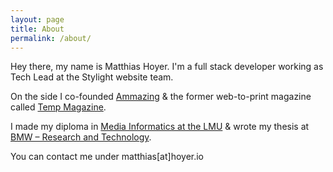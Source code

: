 ```yaml
---
layout: page
title: About
permalink: /about/
---
```


Hey there, my name is Matthias Hoyer. I'm a full stack developer working as Tech Lead at the Stylight website team.

On the side I co-founded [Ammazing](http://www.ammazing.de) & the former web-to-print magazine called [Temp Magazine](http://www.designmadeingermany.de/2011/26623/).

I made my diploma in [Media Informatics at the LMU](http://www.medien.ifi.lmu.de) & wrote my thesis at [BMW – Research and Technology](https://www.bmwgroup.com/de.html?http://www.bmwgroup.com/d/0_0_www_bmwgroup_com/forschung_entwicklung/menschen_netzwerke/innovationsnetzwerk/forschung_technik/forschung_technik.html).

You can contact me under matthias[at]hoyer.io
